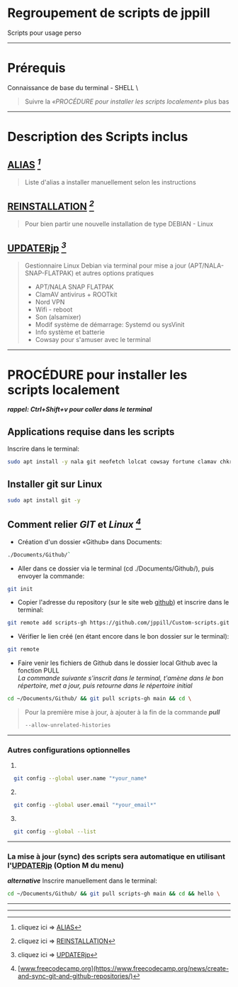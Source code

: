 # Regroupement de scripts de jppill
Scripts pour usage perso
___
# Prérequis
Connaissance de base du terminal - SHELL \
> Suivre la *«PROCÉDURE pour installer les scripts localement»* plus bas
___

# Description des Scripts inclus
## [ALIAS](ALIAS)  *[^1]*
[^1]: cliquez ici => [ALIAS](ALIAS)
> Liste d'alias a installer manuellement selon les instructions

## [REINSTALLATION](REINSTALLATION)  *[^2]*
[^2]: cliquez ici => [REINSTALLATION](REINSTALLATION)
> Pour bien partir une nouvelle installation de type DEBIAN - Linux

## [UPDATERjp](UPDATERjp)  *[^3]*
[^3]: cliquez ici => [UPDATERjp](UPDATERjp)
> Gestionnaire Linux Debian via terminal pour mise a jour (APT/NALA-SNAP-FLATPAK) et autres options pratiques
>   - APT/NALA SNAP FLATPAK
>   - ClamAV antivirus + ROOTkit
>   - Nord VPN
>   - Wifi - reboot
>   - Son (alsamixer)
>   - Modif système de démarrage: Systemd ou sysVinit
>   - Info système et batterie
>   - Cowsay pour s'amuser avec le terminal
___

# PROCÉDURE pour installer les scripts localement

**_rappel: Ctrl+Shift+v pour coller dans le terminal_**

## Applications requise dans les scripts
Inscrire dans le terminal:
```sh
sudo apt install -y nala git neofetch lolcat cowsay fortune clamav chkrootkit rkhunter snapd flatpak tlp kate alsa-utils
```

## Installer git sur Linux
```sh
sudo apt install git -y
```

## Comment relier **_GIT_** et **_Linux_**  *[^4]*
[^4]: [www.freecodecamp.org](https://www.freecodecamp.org/news/create-and-sync-git-and-github-repositories/)
- Création d'un dossier «Github» dans Documents:
```sh
./Documents/Github/`
```
- Aller dans ce dossier via le terminal (cd ./Documents/Github/), puis envoyer la commande:
```sh
git init
```
- Copier l'adresse du repository (sur le site web [github](https://github.com/)) et inscrire dans le terminal:
```sh
git remote add scripts-gh https://github.com/jppill/Custom-scripts.git
```

- Vérifier le lien créé (en étant encore dans le bon dossier sur le terminal):
```sh
git remote
```

- Faire venir les fichiers de Github dans le dossier local Github avec la fonction PULL \
  *La commande suivante s'inscrit dans le terminal, t'amène dans le bon répertoire, met a jour, puis retourne dans le répertoire initial*
  
```sh
cd ~/Documents/Github/ && git pull scripts-gh main && cd \
```

> Pour la première mise à jour, à ajouter à la fin de la commande **_pull_**
> ```sh
> --allow-unrelated-histories
> ```
---
### Autres configurations optionnelles
1.
```sh
  git config --global user.name "*your_name*
```
2.
```sh
  git config --global user.email "*your_email*"
```
3.
```sh
  git config --global --list
```
---
### La mise à jour (sync) des scripts sera automatique en utilisant l'[UPDATERjp](UPDATERjp) (Option M du menu)
**_alternative_** Inscrire manuellement dans le terminal:
```sh
cd ~/Documents/Github/ && git pull scripts-gh main && cd && hello \
```
---
***
